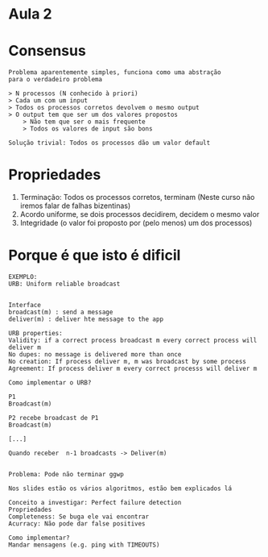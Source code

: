 # Aula 2

# Consensus

```
Problema aparentemente simples, funciona como uma abstração 
para o verdadeiro problema

> N processos (N conhecido à priori)
> Cada um com um input
> Todos os processos corretos devolvem o mesmo output
> O output tem que ser um dos valores propostos
    > Não tem que ser o mais frequente
    > Todos os valores de input são bons

Solução trivial: Todos os processos dão um valor default
```

# Propriedades

1. Terminação: Todos os processos corretos, terminam
(Neste curso não iremos falar de falhas bizentinas)
2. Acordo uniforme, se dois processos decidirem, decidem o mesmo valor
3. Integridade (o valor foi proposto por (pelo menos) um dos processos)

# Porque é que isto é dificil 

```
EXEMPLO: 
URB: Uniform reliable broadcast


Interface
broadcast(m) : send a message
deliver(m) : deliver hte message to the app

URB properties:
Validity: if a correct process broadcast m every correct process will deliver m
No dupes: no message is delivered more than once
No creation: If process deliver m, m was broadcast by some process
Agreement: If process deliver m every correct processs will deliver m 

Como implementar o URB? 

P1
Broadcast(m)

P2 recebe broadcast de P1 
Broadcast(m) 

[...]

Quando receber  n-1 broadcasts -> Deliver(m)


Problema: Pode não terminar ggwp

Nos slides estão os vários algoritmos, estão bem explicados lá

Conceito a investigar: Perfect failure detection
Propriedades
Completeness: Se buga ele vai encontrar 
Acurracy: Não pode dar false positives

Como implementar?
Mandar mensagens (e.g. ping with TIMEOUTS)
```
